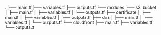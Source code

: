 .
├── main.tf
├── variables.tf
├── outputs.tf
└── modules
    ├── s3_bucket
    │   ├── main.tf
    │   ├── variables.tf
    │   └── outputs.tf
    ├── certificate
    │   ├── main.tf
    │   ├── variables.tf
    │   └── outputs.tf
    ├── dns
    │   ├── main.tf
    │   ├── variables.tf
    │   └── outputs.tf
    └── cloudfront
        ├── main.tf
        ├── variables.tf
        └── outputs.tf

